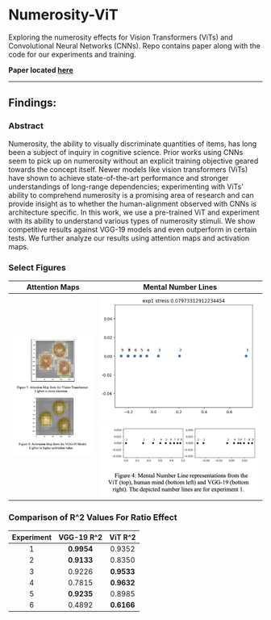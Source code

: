 # Numerosity-ViT
Exploring the numerosity effects for Vision Transformers (ViTs) and Convolutional Neural Networks (CNNs). Repo contains paper along with the code for our experiments and training.

**Paper located [here](paper.pdf)**

---

## Findings:

### Abstract

Numerosity, the ability to visually discriminate quantities of items, has long been a subject of inquiry in cognitive science. Prior works using CNNs seem to pick up on numerosity without an explicit training objective geared towards the concept itself. Newer models like vision transformers (ViTs) have shown to achieve state-of-the-art performance and stronger understandings of long-range dependencies; experimenting with ViTs’ ability to comprehend numerosity is a promising area of research and can provide insight as to whether the human-alignment observed with CNNs is architecture specific. In this work, we use a pre-trained ViT and experiment with its ability to understand various types of numerosity stimuli. We show competitive results against VGG-19 models and even outperform in certain tests. We further analyze our results using attention maps and activation maps.

### Select Figures
Attention Maps                           |  Mental Number Lines
:---------------------------------------:|:-------------------------:
![Attention Maps](Results/Attention.png) | ![Mental Number Line 1](Results/MNL1.png) ![Mental Number Line 2](Results/MNL2.png)



### Comparison of R^2 Values For Ratio Effect

Experiment | VGG-19 R^2 | ViT R^2
:---------:|:----------:|:-------:
1 | **0.9954** | 0.9352
2 | **0.9133** | 0.8350
3 | 0.9226 | **0.9533**
4 | 0.7815 | **0.9632**
5 | **0.9235** | 0.8985
6 | 0.4892 | **0.6166**
